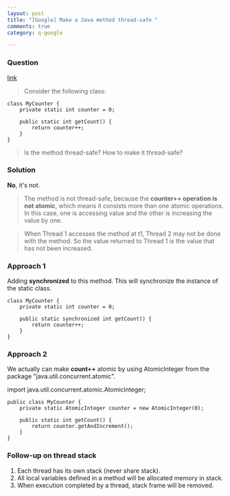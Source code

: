 ```yaml
---
layout: post
title: "[Google] Make a Java method thread-safe "
comments: true
category: q-google

---
```


### Question 

[link](http://www.programcreek.com/2014/02/how-to-make-a-method-thread-safe-in-java/)

> Consider the following class: 

    class MyCounter {
        private static int counter = 0;

        public static int getCount() {
            return counter++;
        }
    }

> Is the method thread-safe? How to make it thread-safe?

### Solution 

__No__, it's not. 

> The method is not thread-safe, because the __counter++ operation is not atomic__, which means it consists more than one atomic operations. In this case, one is accessing value and the other is increasing the value by one.

> When Thread 1 accesses the method at t1, Thread 2 may not be done with the method. So the value returned to Thread 1 is the value that has not been increased.

### Approach 1

Adding __synchronized__ to this method. This will synchronize the instance of the static class. 

    class MyCounter {
        private static int counter = 0;

        public static synchronized int getCount() {
            return counter++;
        }
    }

### Approach 2

We actually can make __count++__ atomic by using AtomicInteger from the package "java.util.concurrent.atomic". 

import java.util.concurrent.atomic.AtomicInteger;
 
    public class MyCounter {
        private static AtomicInteger counter = new AtomicInteger(0);

        public static int getCount() {
            return counter.getAndIncrement();
        }
    }

### Follow-up on thread stack

1. Each thread has its own stack (never share stack). 
1. All local variables defined in a method will be allocated memory in stack. 
1. When execution completed by a thread, stack frame will be removed.
